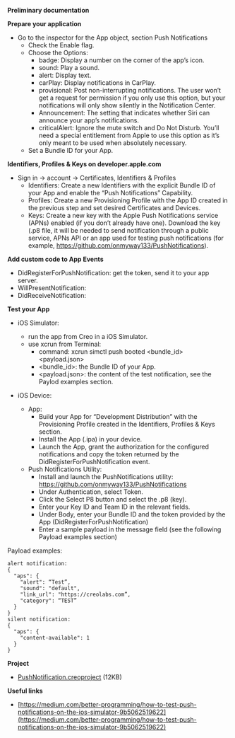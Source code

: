 **Preliminary documentation**


**Prepare your application**

- Go to the inspector for the App object, section Push Notifications
  - Check the Enable flag.
  - Choose the Options:
    - badge: Display a number on the corner of the app’s icon.
    - sound: Play a sound.
    - alert: Display text.
    - carPlay: Display notifications in CarPlay.
    - provisional: Post non-interrupting notifications. The user won’t get a request for permission if you only use this option, but your notifications will only show silently in the Notification Center.
    - Announcement: The setting that indicates whether Siri can announce your app’s notifications.
    - criticalAlert: Ignore the mute switch and Do Not Disturb. You’ll need a special entitlement from Apple to use this option as it’s only meant to be used when absolutely necessary.
  - Set a Bundle ID for your App.

**Identifiers, Profiles & Keys on developer.apple.com**

- Sign in -> account -> Certificates, Identifiers & Profiles
  - Identifiers: Create a new Identifiers with the explicit Bundle ID of your App and enable the “Push Notifications” Capability.
  - Profiles: Create a new Provisioning Profile with the App ID created in the previous step and set desired Certificates and Devices.
  - Keys: Create a new key with the Apple Push Notifications service (APNs) enabled (if you don’t  already have one). Download the key (.p8 file, it will be needed to send notification through a public service, APNs API or an app used for testing push notifications (for example, https://github.com/onmyway133/PushNotifications).

**Add custom code to App Events**

- DidRegisterForPushNotification: get the token, send it to your app server.
- WillPresentNotification:
- DidReceiveNotification:

**Test your App**

- iOS Simulator: 
  
  - run the app from Creo in a iOS Simulator.
  - use xcrun from Terminal: 
    - command: xcrun simctl push booted <bundle_id> <payload.json>
    - <bundle_id>: the Bundle ID of your App.
    - <payload.json>: the content of the test notification, see the Paylod examples section.

- iOS Device:
  
  - App:
    - Build your App for “Development Distribution” with the Provisioning Profile created in the Identifiers, Profiles & Keys section.
    - Install the App (.ipa) in your device.
    - Launch the App, grant the authorization for the configured notifications and copy the token returned by the DidRegisterForPushNotification event.
  - Push Notifications Utility:
    - Install and launch the PushNotifications utility: https://github.com/onmyway133/PushNotifications
    - Under Authentication, select Token.
    - Click the Select P8 button and select the .p8 (key).
    - Enter your Key ID and Team ID in the relevant fields.
    - Under Body, enter your Bundle ID and the token provided by the App (DidRegisterForPushNotification)
    - Enter a sample payload in the message field (see the following Payload examples section)


Payload examples:
```
alert notification:
{
  "aps": {
    "alert": “Test”,
    "sound": "default",
    "link_url": "https://creolabs.com”,
    "category": “TEST”
  }
}
silent notification:
{
  "aps": {
    "content-available": 1
  }
}
```

**Project**
* [PushNotification.creoproject]({{github_raw_link}}/assets/push-notification.zip) (12KB)

**Useful links**
* [https://medium.com/better-programming/how-to-test-push-notifications-on-the-ios-simulator-9b5062519622](https://medium.com/better-programming/how-to-test-push-notifications-on-the-ios-simulator-9b5062519622)

